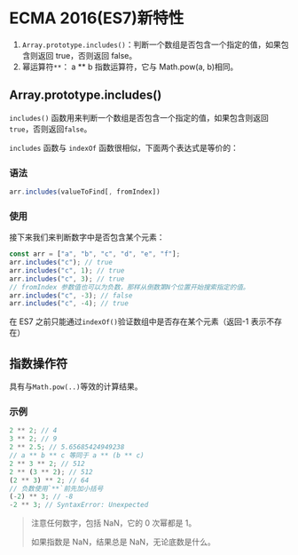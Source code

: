 # ECMA 2016(ES7)新特性

1. `Array.prototype.includes()`：判断一个数组是否包含一个指定的值，如果包含则返回 true，否则返回 false。
2. 幂运算符`**`： a \*\* b 指数运算符，它与 Math.pow(a, b)相同。

## Array.prototype.includes()

`includes()` 函数用来判断一个数组是否包含一个指定的值，如果包含则返回 `true`，否则返回`false`。

`includes` 函数与 `indexOf` 函数很相似，下面两个表达式是等价的：

### 语法

```js
arr.includes(valueToFind[, fromIndex])
```

### 使用

接下来我们来判断数字中是否包含某个元素：

```js
const arr = ["a", "b", "c", "d", "e", "f"];
arr.includes("c"); // true
arr.includes("c", 1); // true
arr.includes("c", 3); // true
// fromIndex 参数值也可以为负数，那样从倒数第N个位置开始搜索指定的值。
arr.includes("c", -3); // false
arr.includes("c", -4); // true
```

在 ES7 之前只能通过`indexOf()`验证数组中是否存在某个元素（返回-1 表示不存在）

## 指数操作符

具有与`Math.pow(..)`等效的计算结果。

### 示例

```js
2 ** 2; // 4
3 ** 2; // 9
2 ** 2.5; // 5.65685424949238
// a ** b ** c 等同于 a ** (b ** c)
2 ** 3 ** 2; // 512
2 ** (3 ** 2); // 512
(2 ** 3) ** 2; // 64
// 负数使用`**`前先加小括号
(-2) ** 3; // -8
-2 ** 3; // SyntaxError: Unexpected
```

> 注意任何数字，包括 NaN，它的 0 次幂都是 1。
>
> 如果指数是 NaN，结果总是 NaN，无论底数是什么。
